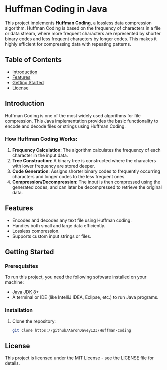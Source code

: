 # Huffman Coding in Java

This project implements **Huffman Coding**, a lossless data compression algorithm. Huffman Coding is based on the frequency of characters in a file or data stream, where more frequent characters are represented by shorter binary codes and less frequent characters by longer codes. This makes it highly efficient for compressing data with repeating patterns.

## Table of Contents

- [Introduction](#introduction)
- [Features](#features)
- [Getting Started](#getting-started)
- [License](#license)

## Introduction

Huffman Coding is one of the most widely used algorithms for file compression. This Java implementation provides the basic functionality to encode and decode files or strings using Huffman Coding.

### How Huffman Coding Works:

1. **Frequency Calculation**: The algorithm calculates the frequency of each character in the input data.
2. **Tree Construction**: A binary tree is constructed where the characters with lower frequency are stored deeper.
3. **Code Generation**: Assigns shorter binary codes to frequently occurring characters and longer codes to the less frequent ones.
4. **Compression/Decompression**: The input is then compressed using the generated codes, and can later be decompressed to retrieve the original data.

## Features

- Encodes and decodes any text file using Huffman coding.
- Handles both small and large data efficiently.
- Lossless compression.
- Supports custom input strings or files.

## Getting Started

### Prerequisites

To run this project, you need the following software installed on your machine:

- [Java JDK 8+](https://www.oracle.com/java/technologies/javase-jdk8-downloads.html)
- A terminal or IDE (like IntelliJ IDEA, Eclipse, etc.) to run Java programs.

### Installation

1. Clone the repository:

   ```bash
   git clone https://github/AaronDavey123/Huffman-Coding


## License
This project is licensed under the MIT License - see the LICENSE file for details.
